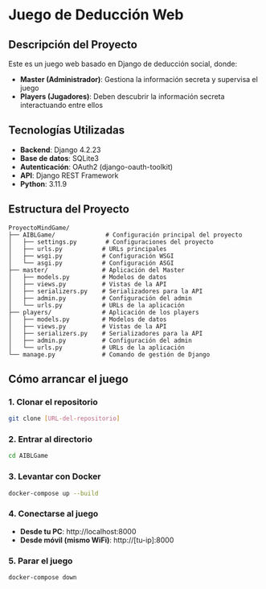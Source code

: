 # Juego de Deducción Web

## Descripción del Proyecto

Este es un juego web basado en Django de deducción social, donde:

- **Master (Administrador)**: Gestiona la información secreta y supervisa el juego
- **Players (Jugadores)**: Deben descubrir la información secreta interactuando entre ellos

## Tecnologías Utilizadas

- **Backend**: Django 4.2.23
- **Base de datos**: SQLite3
- **Autenticación**: OAuth2 (django-oauth-toolkit)
- **API**: Django REST Framework
- **Python**: 3.11.9

## Estructura del Proyecto

```
ProyectoMindGame/
├── AIBLGame/              # Configuración principal del proyecto
│   ├── settings.py        # Configuraciones del proyecto
│   ├── urls.py           # URLs principales
│   ├── wsgi.py           # Configuración WSGI
│   └── asgi.py           # Configuración ASGI
├── master/               # Aplicación del Master
│   ├── models.py         # Modelos de datos
│   ├── views.py          # Vistas de la API
│   ├── serializers.py    # Serializadores para la API
│   ├── admin.py          # Configuración del admin
│   └── urls.py           # URLs de la aplicación
├── players/              # Aplicación de los players
│   ├── models.py         # Modelos de datos
│   ├── views.py          # Vistas de la API
│   ├── serializers.py    # Serializadores para la API
│   ├── admin.py          # Configuración del admin
│   └── urls.py           # URLs de la aplicación
└── manage.py             # Comando de gestión de Django
```

## Cómo arrancar el juego

### 1. Clonar el repositorio
```bash
git clone [URL-del-repositorio]
```

### 2. Entrar al directorio
```bash
cd AIBLGame
```

### 3. Levantar con Docker
```bash
docker-compose up --build
```

### 4. Conectarse al juego
- **Desde tu PC**: http://localhost:8000
- **Desde móvil (mismo WiFi)**: http://[tu-ip]:8000

### 5. Parar el juego
```bash
docker-compose down
```
